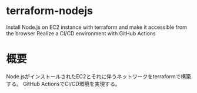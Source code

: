# terraform-nodejs
Install Node.js on EC2 instance with terraform and make it accessible from the browser
Realize a CI/CD environment with GitHub Actions

# 概要
Node.jsがインストールされたEC2とそれに伴うネットワークをterraformで構築する。
GitHub ActionsでCI/CD環境を実現する。
